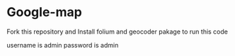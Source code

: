 # Google-map

Fork this repository and Install folium and geocoder pakage to run this code

username is admin 
password is admin


